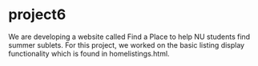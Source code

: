 # project6
We are developing a website called Find a Place to help NU students find summer
sublets. For this project, we worked on the basic listing display functionality
which is found in homelistings.html.

